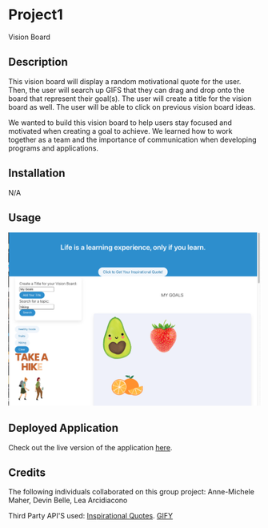 # Project1
Vision Board

## Description

This vision board will display a random motivational quote for the user. Then, the user will search up GIFS that they can drag and drop onto the board that represent their goal(s).  The user will create a title for the vision board as well. The user will be able to click on previous vision board ideas. 

We wanted to build this vision board to help users stay focused and motivated when creating a goal to achieve. 
We learned how to work together as a team and the importance of communication when developing programs and applications. 


## Installation

N/A

## Usage

![Vision Boaard](<assets/images/Vision Boaard.png>)

## Deployed Application

Check out the live version of the application [here]().


## Credits

The following individuals collaborated on this group project:
Anne-Michele Maher, 
Devin Belle, 
Lea Arcidiacono

Third Party API'S used: [Inspirational Quotes](https://type.fit/api/quotes).
[GIFY](https://developers.giphy.com/dashboard/)

                        
